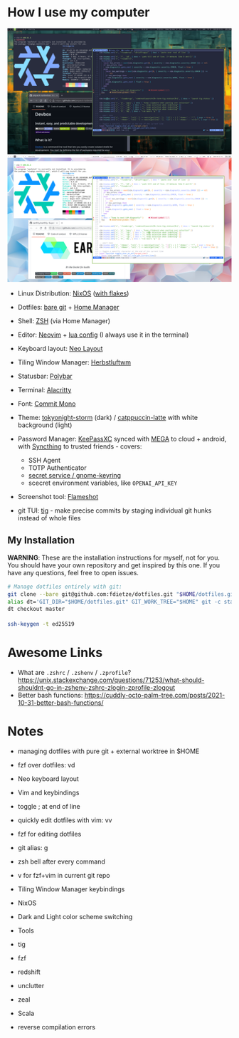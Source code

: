 # How I use my computer

![dark mode screenshot](screenshot-dark.png)
![dark mode screenshot](screenshot-light.png)

- Linux Distribution: [NixOS](https://nixos.org/) ([with flakes](https://nixos-and-flakes.thiscute.world/nixos-with-flakes/nixos-with-flakes-enabled))
- Dotfiles: [bare git](https://www.atlassian.com/git/tutorials/dotfiles) + [Home Manager](https://nix-community.github.io/home-manager/index.xhtml)
- Shell: [ZSH](https://zsh.sourceforge.io/) (via Home Manager)
- Editor: [Neovim](https://neovim.io/) + [lua config](https://lsp-zero.netlify.app/v3.x/tutorial.html) (I always use it in the terminal)
- Keyboard layout: [Neo Layout](https://neo-layout.org/)

- Tiling Window Manager: [Herbstluftwm](https://herbstluftwm.org/)
- Statusbar: [Polybar](https://github.com/polybar/polybar)
- Terminal: [Alacritty](https://github.com/alacritty/alacritty)
- Font: [Commit Mono](https://commitmono.com/)
- Theme: [tokyonight-storm](https://github.com/folke/tokyonight.nvim) (dark) / [catppuccin-latte](https://github.com/catppuccin/catppuccin) with white background (light)

- Password Manager: [KeePassXC](https://keepassxc.org/) synced with [MEGA](https://mega.nz/) to cloud + android, with [Syncthing](https://syncthing.net/) to trusted friends  - covers:
  - SSH Agent
  - TOTP Authenticator
  - [secret service / gnome-keyring](https://c3pb.de/blog/keepassxc-secrets-service.html)
  - scecret environment variables, like `OPENAI_API_KEY`
- Screenshot tool: [Flameshot](https://flameshot.org/)
- git TUI: [tig](https://jonas.github.io/tig/) - make precise commits by staging individual git hunks instead of whole files

## My Installation
**WARNING**: These are the installation instructions for myself, not for you. You should have your own repository and get inspired by this one. If you have any questions, feel free to open issues.
```bash
# Manage dotfiles entirely with git:
git clone --bare git@github.com:fdietze/dotfiles.git "$HOME/dotfiles.git"
alias dt='GIT_DIR="$HOME/dotfiles.git" GIT_WORK_TREE="$HOME" git -c status.showUntrackedFiles=no'
dt checkout master

ssh-keygen -t ed25519
```

# Awesome Links

* What are `.zshrc` / `.zshenv` / `.zprofile`? https://unix.stackexchange.com/questions/71253/what-should-shouldnt-go-in-zshenv-zshrc-zlogin-zprofile-zlogout
* Better bash functions: https://cuddly-octo-palm-tree.com/posts/2021-10-31-better-bash-functions/

# Notes

* managing dotfiles with pure git + external worktree in $HOME
* fzf over dotfiles: vd
* Neo keyboard layout
* Vim and keybindings
 * toggle ; at end of line
* quickly edit dotfiles with vim: vv
* fzf for editing dotfiles
* git alias: g
* zsh bell after every command
* v for fzf+vim in current git repo
* Tiling Window Manager keybindings
* NixOS
* Dark and Light color scheme switching
* Tools
 * tig
 * fzf
 * redshift
 * unclutter
 * zeal

* Scala
 * reverse compilation errors

